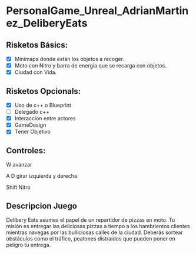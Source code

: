 # PersonalGame_Unreal_AdrianMartinez_DeliberyEats
## Risketos Básics:
- [x] Minimapa donde están los objetos a recoger.
- [x] Moto con Nitro y barra de energia que se recarga con objetos.
- [x] Ciudad con Vida.

## Risketos Opcionals:
- [x] Uso de c++ o Blueprint
- [ ] Delegado c++
- [x] Interaccion entre actores
- [x] GameDesign
- [x] Tener Objetivo

## Controles:
W avanzar

A D girar izquierda y derecha

Shift Nitro

## Descripcion Juego
Delibery Eats asumes el papel de un repartidor de pizzas en moto. Tu misión es entregar las deliciosas pizzas a tiempo a los hambrientos clientes mientras navegas por las bulliciosas calles de la ciudad. Deberás sortear obstáculos como el tráfico, peatones distraídos que pueden poner en peligro tu entrega. 
